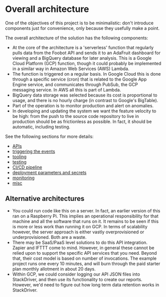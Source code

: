 <!---
your comment goes here
alternate approaches (building a server, etc).
do structured logging to Stackdriver

risk based approach.
what is the development workflow (edit -> local test -> GCF test-> prod)

next level: generate the project and its contents, including the logging.
-->

# Overall architecture
One of the objectives of this project is to be minimalistic: don't introduce
components just for convenience, only because they usefully make a point.

The overall architecture of the solution has the following components:
- At the core of the architecture is a 'serverless' function that regularly pulls data from the
Foobot API and sends it to an AdaFruit dashboard for viewing and a BigQuery database
for later analysis. This is a Google Cloud Platform (GCP) function, though it could probably
be implemented in a similar way in Amazon Web Services (AWS) Lambda.
- The function is triggered on a regular basis. In Google Cloud this is done
through a specific service (cron) that is related to the Google App Engine service,
and communicates through PubSub, the GCP messaging service.
In AWS all this is part of Lambda.
- BigQuery data storage was selected because its cost is proportional to usage, and there is
no hourly charge (in contrast to Google's BigTable).
- Part of the operation is to monitor production and alert on anomalies.
- In developing and updating the system we want the feature velocity to be high:
from the push to the source code repository to live in production should be as frictionless
as possible. In fact, it should be automatic, including testing.

See the following sections for more details:
* [APIs](txt/apis.md)
* [triggering the events](txt/cron.md)
* [tooling](txt/tooling.md)
* [testing](txt/testing.md)
* [CI/CD pipeline](txt/cicd.md)
* [deployment parameters and secrets](deploymentparams.md)
* [monitoring](txt/monitoring.md)
* [misc](misc.md)

## Alternative architectures
* You could run code like this on a server. In fact, an earlier version of this ran on a Raspberry Pi.
This implies an
operational responsibility for that machine and all the software that runs
on it. It remains to be seen if this is more or less work than running it on GCP.
In terms of scalability however, the server approach is either vastly
overprovisioned or underprovisioned. Both are a waste.
* There may be SaaS/PaaS level solutions to do this API integration.
Zapier and IFTTT come to mind. However, in general these cannot be relied upon
to support the specific API services that you need.
Beyond that, their cost model is based on number of invocations.
The example project runs one every 10 minutes, and will burn through the paid
starter plan monthly allotment in about 20 days.  
* Within GCP, we could consider logging our API JSON files into StackDriver, and then use its functionality to create our reports.
However, we'd need to
figure out how long term data retention works in StackDriver.
